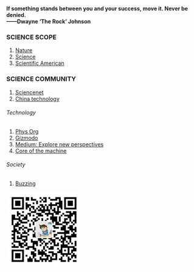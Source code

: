 
<br>

**If something stands between you and your success, move it. Never be denied.**  
**——Dwayne ‘The Rock’ Johnson**

### SCIENCE SCOPE
1. [Nature](https://www.nature.com/)
1. [Science](https://www.sciencemag.org/)
1. [Scientific American](https://www.scientificamerican.com)

### SCIENCE COMMUNITY
1. [Sciencenet](https://www.sciencenet.cn/)
1. [China technology](https://www.kepuchina.cn/)

###### Technology
1. [Phys Org](https://phys.org/page2.html)
1. [Gizmodo](https://gizmodo.com/)
1. [Medium: Explore new perspectives](https://medium.com/)
1. [Core of the machine](https://www.jiqizhixin.com/industry)

###### Society
1. [Buzzing](https://www.buzzing.cc/)


![](/img/qrcode_wechat.jpg)